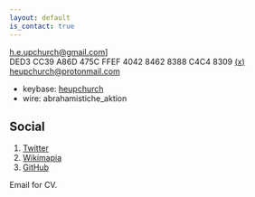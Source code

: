 ```yaml
---
layout: default
is_contact: true
---
```


[h.e.upchurch@gmail.com](mailto:h.e.upchurch@gmail.com)] DED3 CC39 A86D 475C FFEF 4042 8462 8388 C4C4 8309 [(x)](https://keys.openpgp.org/search?q=h.e.upchurch%40gmail.com)
heupchurch@protonmail.com

* keybase: [heupchurch](https://keybase.io/heupchurch)
* wire: abrahamistiche_aktion

## Social

1. [Twitter](https://twitter.com/heupchurch)
2. [Wikimapia](http://wikimapia.org/user/2586420)
3. [GitHub](https://github.com/heupchurch)

Email for CV.
